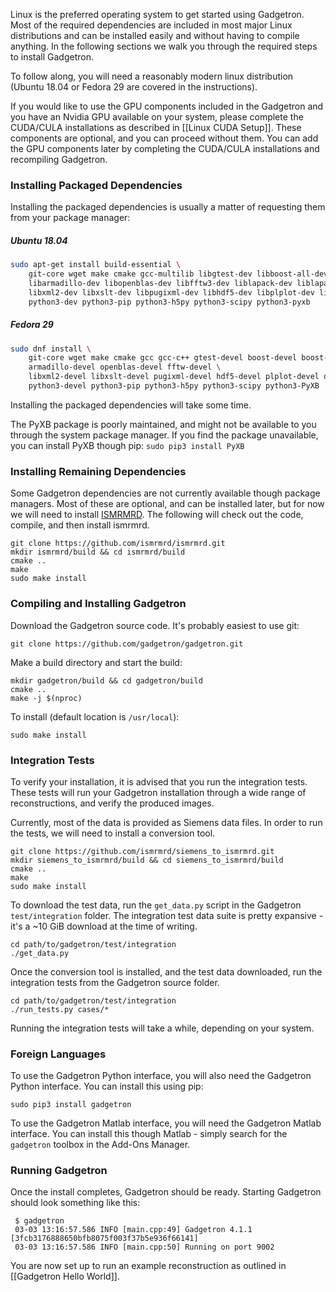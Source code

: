 Linux is the preferred operating system to get started using Gadgetron. Most of the required dependencies are included in most major Linux distributions and can be installed easily and without having to compile anything. In the following sections we walk you through the required steps to install Gadgetron.

To follow along, you will need a reasonably modern linux distribution (Ubuntu 18.04 or Fedora 29 are covered in the instructions). 

If you would like to use the GPU components included in the Gadgetron and you have an Nvidia GPU available on your system, please complete the CUDA/CULA installations as described in [[Linux CUDA Setup]]. These components are optional, and you can proceed without them. You can add the GPU components later by completing the CUDA/CULA installations and recompiling Gadgetron.

### Installing Packaged Dependencies

Installing the packaged dependencies is usually a matter of requesting them from your package manager:

##### Ubuntu 18.04
```bash
sudo apt-get install build-essential \
    git-core wget make cmake gcc-multilib libgtest-dev libboost-all-dev \
    libarmadillo-dev libopenblas-dev libfftw3-dev liblapack-dev liblapacke-dev \
    libxml2-dev libxslt-dev libpugixml-dev libhdf5-dev libplplot-dev libdcmtk-dev \
    python3-dev python3-pip python3-h5py python3-scipy python3-pyxb
```

##### Fedora 29
```bash
sudo dnf install \
    git-core wget make cmake gcc gcc-c++ gtest-devel boost-devel boost-python3-devel \
    armadillo-devel openblas-devel fftw-devel \
    libxml2-devel libxslt-devel pugixml-devel hdf5-devel plplot-devel dcmtk-devel \
    python3-devel python3-pip python3-h5py python3-scipy python3-PyXB 
```

Installing the packaged dependencies will take some time.

The PyXB package is poorly maintained, and might not be available to you through the system package manager. If you find the package unavailable, you can install PyXB though pip: `sudo pip3 install PyXB`

### Installing Remaining Dependencies

Some Gadgetron dependencies are not currently available though package managers. Most of these are optional, and can be installed later, but for now we will need to install [ISMRMRD](https://github.com/ismrmrd/ismrmrd). The following will check out the code, compile, and then install ismrmrd.  
```
git clone https://github.com/ismrmrd/ismrmrd.git 
mkdir ismrmrd/build && cd ismrmrd/build 
cmake ..
make
sudo make install
```
### Compiling and Installing Gadgetron

Download the Gadgetron source code. It's probably easiest to use git:

    git clone https://github.com/gadgetron/gadgetron.git

Make a build directory and start the build: 

    mkdir gadgetron/build && cd gadgetron/build
    cmake ..
    make -j $(nproc)

To install (default location is `/usr/local`):

    sudo make install      

### Integration Tests

To verify your installation, it is advised that you run the integration tests. These tests will run your Gadgetron installation through a wide range of reconstructions, and verify the produced images. 

Currently, most of the data is provided as Siemens data files. In order to run the tests, we will need to install a conversion tool. 
```
git clone https://github.com/ismrmrd/siemens_to_ismrmrd.git 
mkdir siemens_to_ismrmrd/build && cd siemens_to_ismrmrd/build 
cmake ..
make
sudo make install
```
To download the test data, run the `get_data.py` script in the Gadgetron `test/integration` folder. The integration test data suite is pretty expansive - it's a ~10 GiB download at the time of writing. 
```
cd path/to/gadgetron/test/integration
./get_data.py 
```
Once the conversion tool is installed, and the test data downloaded, run the integration tests from the Gadgetron source folder.
```
cd path/to/gadgetron/test/integration
./run_tests.py cases/*
```
Running the integration tests will take a while, depending on your system. 

### Foreign Languages

To use the Gadgetron Python interface, you will also need the Gadgetron Python interface. You can install this using pip:

    sudo pip3 install gadgetron

To use the Gadgetron Matlab interface, you will need the Gadgetron Matlab interface. You can install this though Matlab - simply search for the `gadgetron` toolbox in the Add-Ons Manager.

### Running Gadgetron

Once the install completes, Gadgetron should be ready. Starting Gadgetron should look something like this:

     $ gadgetron
     03-03 13:16:57.586 INFO [main.cpp:49] Gadgetron 4.1.1 [3fcb3176888650bfb8075f003f37b5e936f66141]
     03-03 13:16:57.586 INFO [main.cpp:50] Running on port 9002

You are now set up to run an example reconstruction as outlined in [[Gadgetron Hello World]].
